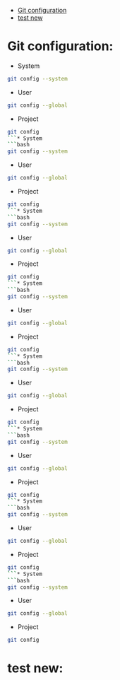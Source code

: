* [Git configuration](#git-configuration)
* [test new](#test-new)

# Git configuration:
* System
```bash
git config --system
```
* User
```bash
git config --global
```
* Project
```bash
git config
```* System
```bash
git config --system
```
* User
```bash
git config --global
```
* Project
```bash
git config
```* System
```bash
git config --system
```
* User
```bash
git config --global
```
* Project
```bash
git config
```* System
```bash
git config --system
```
* User
```bash
git config --global
```
* Project
```bash
git config
```* System
```bash
git config --system
```
* User
```bash
git config --global
```
* Project
```bash
git config
```* System
```bash
git config --system
```
* User
```bash
git config --global
```
* Project
```bash
git config
```* System
```bash
git config --system
```
* User
```bash
git config --global
```
* Project
```bash
git config
```* System
```bash
git config --system
```
* User
```bash
git config --global
```
* Project
```bash
git config
```
# test new: